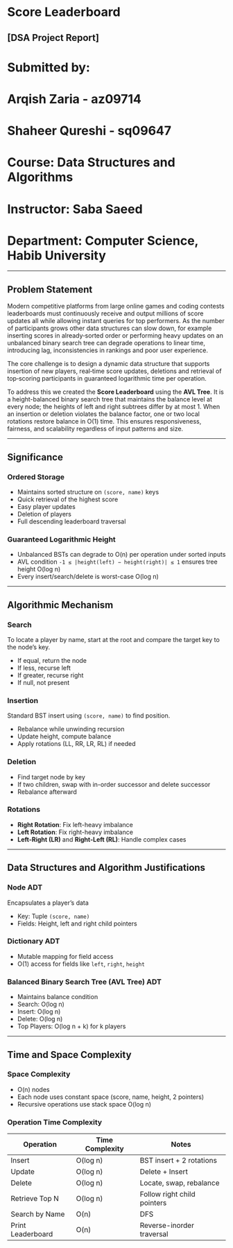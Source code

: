 # Score Leaderboard

## \[DSA Project Report]

# **Submitted by:**
# Arqish Zaria - az09714
# Shaheer Qureshi - sq09647

# **Course:** Data Structures and Algorithms
# **Instructor:** Saba Saeed
# **Department:** Computer Science, Habib University

---

## Problem Statement

Modern competitive platforms from large online games and coding contests leaderboards must continuously receive and output millions of score updates all while allowing instant queries for top performers. As the number of participants grows other data structures can slow down, for example inserting scores in already‐sorted order or performing heavy updates on an unbalanced binary search tree can degrade operations to linear time, introducing lag, inconsistencies in rankings and poor user experience.

The core challenge is to design a dynamic data structure that supports insertion of new players, real‐time score updates, deletions and retrieval of top‐scoring participants in guaranteed logarithmic time per operation.

To address this we created the **Score Leaderboard** using the **AVL Tree**. It is a height-balanced binary search tree that maintains the balance level at every node; the heights of left and right subtrees differ by at most 1. When an insertion or deletion violates the balance factor, one or two local rotations restore balance in O(1) time. This ensures responsiveness, fairness, and scalability regardless of input patterns and size.

---

## Significance

### Ordered Storage

* Maintains sorted structure on `(score, name)` keys
* Quick retrieval of the highest score
* Easy player updates
* Deletion of players
* Full descending leaderboard traversal

### Guaranteed Logarithmic Height

* Unbalanced BSTs can degrade to O(n) per operation under sorted inputs
* AVL condition `-1 ≤ |height(left) − height(right)| ≤ 1` ensures tree height O(log n)
* Every insert/search/delete is worst-case O(log n)

---

## Algorithmic Mechanism

### Search

To locate a player by name, start at the root and compare the target key to the node’s key.

* If equal, return the node
* If less, recurse left
* If greater, recurse right
* If null, not present

### Insertion

Standard BST insert using `(score, name)` to find position.

* Rebalance while unwinding recursion
* Update height, compute balance
* Apply rotations (LL, RR, LR, RL) if needed

### Deletion

* Find target node by key
* If two children, swap with in-order successor and delete successor
* Rebalance afterward

### Rotations

* **Right Rotation**: Fix left-heavy imbalance
* **Left Rotation**: Fix right-heavy imbalance
* **Left-Right (LR)** and **Right-Left (RL)**: Handle complex cases

---

## Data Structures and Algorithm Justifications

### Node ADT

Encapsulates a player’s data

* Key: Tuple `(score, name)`
* Fields: Height, left and right child pointers

### Dictionary ADT

* Mutable mapping for field access
* O(1) access for fields like `left`, `right`, `height`

### Balanced Binary Search Tree (AVL Tree) ADT

* Maintains balance condition
* Search: O(log n)
* Insert: O(log n)
* Delete: O(log n)
* Top Players: O(log n + k) for k players

---

## Time and Space Complexity

### Space Complexity

* O(n) nodes
* Each node uses constant space (score, name, height, 2 pointers)
* Recursive operations use stack space O(log n)

### Operation Time Complexity

| Operation         | Time Complexity | Notes                       |
| ----------------- | --------------- | --------------------------- |
| Insert            | O(log n)        | BST insert + 2 rotations    |
| Update            | O(log n)        | Delete + Insert             |
| Delete            | O(log n)        | Locate, swap, rebalance     |
| Retrieve Top N    | O(log n)        | Follow right child pointers |
| Search by Name    | O(n)            | DFS                         |
| Print Leaderboard | O(n)            | Reverse-inorder traversal   |

